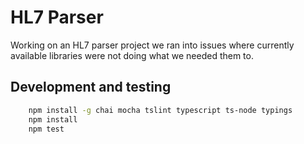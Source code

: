 # HL7 Parser

Working on an HL7 parser project we ran into issues where currently available libraries were not doing what we needed them to. 

## Development and testing

~~~~ bash
    npm install -g chai mocha tslint typescript ts-node typings
    npm install
    npm test
~~~~

